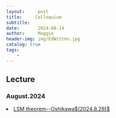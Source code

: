 ```yaml
---
layout:     post
title:     Colloquium 
subtitle:   
date:       2024-08-14
author:     Maggie
header-img: img/EdWitten.jpg
catalog: true
tags:
    - 
---
```



## Lecture 

### August.2024  

<li>
<a href="https://maggiexheuw.github.io/Conformal/Oshikawa.pdf">
LSM theorem--Oshikawa$(2024.8.29)$
</a></li>

